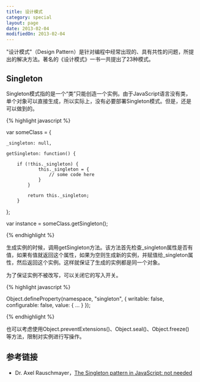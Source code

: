 ```yaml
---
title: 设计模式
category: special
layout: page
date: 2013-02-04
modifiedOn: 2013-02-04
---
```


"设计模式"（Design Pattern）是针对编程中经常出现的、具有共性的问题，所提出的解决方法。著名的《设计模式》一书一共提出了23种模式。

## Singleton

Singleton模式指的是一个“类”只能创造一个实例。由于JavaScript语言没有类，单个对象可以直接生成，所以实际上，没有必要部署Singleton模式。但是，还是可以做到的。

{% highlight javascript %}

var someClass = {

	_singleton: null,
				
    getSingleton: function() {

		if (!this._singleton) {
                this._singleton = {
                    // some code here
                }
            }
				
            return this._singleton;
		}
};

var instance = someClass.getSingleton();

{% endhighlight %}

生成实例的时候，调用getSingleton方法。该方法首先检查_singleton属性是否有值，如果有值就返回这个属性，如果为空则生成新的实例，并赋值给_singleton属性，然后返回这个实例。这样就保证了生成的实例都是同一个对象。

为了保证实例不被改写，可以关闭它的写入开关。

{% highlight javascript %}

Object.defineProperty(namespace, "singleton",
        { writable: false, configurable: false, value: { ... } });

{% endhighlight %}

也可以考虑使用Object.preventExtensions()、Object.seal()、Object.freeze()等方法，限制对实例进行写操作。

## 参考链接

- Dr. Axel Rauschmayer，[The Singleton pattern in JavaScript: not needed](http://www.2ality.com/2011/04/singleton-pattern-in-javascript-not.html)
